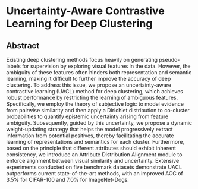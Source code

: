 # Uncertainty-Aware Contrastive Learning for Deep Clustering

## Abstract

Existing deep clustering methods focus heavily on generating pseudo-labels for supervision by exploring visual features in the data. However, the ambiguity of these features often hinders both representation and semantic learning, making it difficult to further improve the accuracy of deep clustering. To address this issue, we propose an uncertainty-aware contrastive learning (UACL) method for deep clustering, which achieves robust performance by restricting the learning of ambiguous features. Specifically, we employ the theory of subjective logic to model evidence from pairwise similarity and then apply a Dirichlet distribution to co-cluster probabilities to quantify epistemic uncertainty arising from feature ambiguity. Subsequently, guided by this uncertainty, we propose a dynamic weight-updating strategy that helps the model progressively extract information from potential positives, thereby facilitating the accurate learning of representations and semantics for each cluster. Furthermore, based on the principle that different attributes should exhibit inherent consistency, we introduce an Attribute Distribution Alignment module to enforce alignment between visual similarity and uncertainty. Extensive experiments conducted on five benchmark datasets demonstrate UACL outperforms current state-of-the-art methods, with an improved ACC of 3.5\% for CIFAR-100 and 7.0\% for ImageNet-Dogs. 
